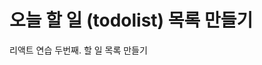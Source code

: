 # 오늘 할 일 (todolist) 목록 만들기

리액트 연습 두번째.
할 일 목록 만들기

<src img="https://i.postimg.cc/xj3zvcd3/todolist.png">
